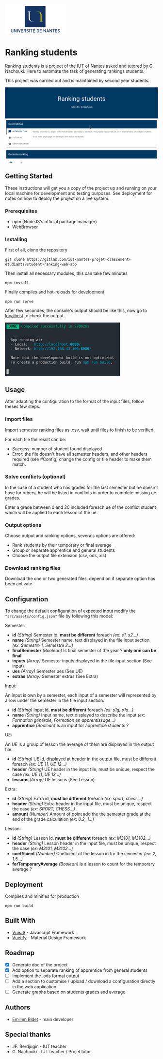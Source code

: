 ![University of Nantes logo](/docs/assets/logo.png)

# Ranking students

Ranking students is a project of the IUT of Nantes asked and tutored by G. Nachouki. Here to automate the task of generating rankings students.

This project was carried out and is maintained by second year students.

![Demo](/docs/assets/demo.gif)

## Getting Started

These instructions will get you a copy of the project up and running on your local machine for development and testing purposes. See deployment for notes on how to deploy the project on a live system.

### Prerequisites

* npm (NodeJS's official package manager)
* WebBrowser

### Installing

First of all, clone the repository
```
git clone https://gitlab.com/iut-nantes-projet-classement-etudiants/student-ranking-web-app
```

Then install all necessary modules, this can take few minutes
```
npm install
```

Finally compiles and hot-reloads for development
```
npm run serve
```

After few secondes, the console's output should be like this, now go to [localhost](localhost:8080) to check the output.

![npm run serve output](/docs/assets/npm-run-serve-output.png)

## Usage

After adapting the configuration to the format of the input files, follow theses few steps. 

### Import files

Import semester ranking files as .csv, wait until files to finish to be verified. 

For each file the result can be:
- Success: number of student found displayed
- Error: the file doesn't have all semester headers, and other headers required (see #Config) change the config or file header to make them match.

### Solve conflicts (optional)

In the case of a student who has grades for the last semester but he doesn't have for others, he will be listed in conflicts in order to complete missing ue grades.

Enter a grade between 0 and 20 included foreach ue of the conflict student which will be applied to each lesson of the ue.

### Output options

Choose output and ranking options, severals options are offered:

- Rank students by their temporary or final average
- Group or separate apprentice and general students
- Choose the output file extension (csv, ods, xls)

### Download ranking files

Download the one or two generated files, depend on if separate option has been activate

## Configuration

To change the default configuration of expected input modify the ```"src/assets/config.json"``` file by following this model:


Semester:
- **id** _(String)_ Semester id, **must be different** foreach _(ex: s1, s2...)_
- **name** _(String)_ Semester name, text displayed in the file input section _(ex: Semestre 1, Semestre 2...)_
- **finalSemester** _(Boolean)_ Is final semester of the year ? **only one can be final**
- **inputs** _(Array)_ Semester inputs displayed in the file input section (See Input)
- **ues** _(Array)_ Semester ues (See UE)
- **extras** _(Array)_ Semester extras (See Extra)

Input:

An input is own by a semester, each input of a semester will represented by a row under the semester in the file input section.

- **id** _(String)_ Input id, **must be different** foreach _(ex: s1g, s1a...)_
- **name** _(String)_ Input name, text displayed to describe the input _(ex: Formation générale, Formation en apprentissage...)_
- **apprentice** _(Boolean)_ Is an input for apprentice students ?

UE:

An UE is a group of lesson the average of them are displayed in the output file.

- **id** _(String)_ UE id, displayed at header in the output file, must be different foreach _(ex: UE 11, UE 12...)_
- **header** _(String)_ UE header in the input file, must be unique, respect the case _(ex: UE 11, UE 12...)_
- **lessons** _(Array)_ UE lessons (See Lesson)

Extra:
- **id** _(String)_ Extra id, **must be different** foreach _(ex: sport, chess...)_
- **header** _(String)_ Extra header in the input file, must be unique, respect the case _(ex: SPORT, CHESS...)_
- **amount** _(Number)_ Amount of point add the the semester grade at the end of the grade calculation _(ex: 0.2, 1...)_


Lesson:
- **id** _(String)_ Lesson id, **must be different** foreach _(ex: M3101, M3102...)_
- **header** _(String)_ Lesson header in the input file, must be unique, respect the case _(ex: M3101, M3102...)_
- **coefficient** _(Number)_ Coeficient of the lesson in for the semester _(ex: 2, 1.5...)_
- **forTemporaryAverage** _(Boolean)_ Is a lesson to count for the temporary average ?

## Deployment

Compiles and minifies for production
```
npm run build
```

## Built With

* [VueJS](https://vuejs.org/) - Javascript Framework
* [Vuetify](https://vuetifyjs.com) - Material Design Framework

## Roadmap
- [X] Generate doc of the project
- [X] Add option to separate ranking of apprentice from general students
- [ ] Implement the .ods format output
- [ ] Add a section to customise / upload / download a configuration directly in the web application
- [ ] Generate graphs based on students grades and average

## Authors

- [Emilien Bidet](https://emilienbidet.fr) - main developer

## Special thanks

- JF. Berdjugin - IUT teacher
- G. Nachouki - IUT teacher / Projet tutor